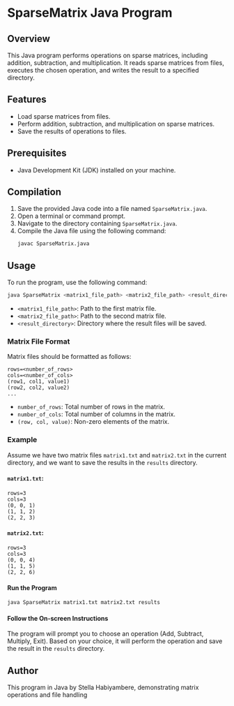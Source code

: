 # SparseMatrix Java Program

## Overview
This Java program performs operations on sparse matrices, including addition, subtraction, and multiplication. It reads sparse matrices from files, executes the chosen operation, and writes the result to a specified directory.

## Features
- Load sparse matrices from files.
- Perform addition, subtraction, and multiplication on sparse matrices.
- Save the results of operations to files.

## Prerequisites
- Java Development Kit (JDK) installed on your machine.

## Compilation
1. Save the provided Java code into a file named `SparseMatrix.java`.
2. Open a terminal or command prompt.
3. Navigate to the directory containing `SparseMatrix.java`.
4. Compile the Java file using the following command:
   ```sh
   javac SparseMatrix.java
   ```

## Usage
To run the program, use the following command:
```sh
java SparseMatrix <matrix1_file_path> <matrix2_file_path> <result_directory>
```
- `<matrix1_file_path>`: Path to the first matrix file.
- `<matrix2_file_path>`: Path to the second matrix file.
- `<result_directory>`: Directory where the result files will be saved.

### Matrix File Format
Matrix files should be formatted as follows:
```
rows=<number_of_rows>
cols=<number_of_cols>
(row1, col1, value1)
(row2, col2, value2)
...
```
- `number_of_rows`: Total number of rows in the matrix.
- `number_of_cols`: Total number of columns in the matrix.
- `(row, col, value)`: Non-zero elements of the matrix.

### Example
Assume we have two matrix files `matrix1.txt` and `matrix2.txt` in the current directory, and we want to save the results in the `results` directory.

#### `matrix1.txt`:
```
rows=3
cols=3
(0, 0, 1)
(1, 1, 2)
(2, 2, 3)
```

#### `matrix2.txt`:
```
rows=3
cols=3
(0, 0, 4)
(1, 1, 5)
(2, 2, 6)
```

#### Run the Program
```sh
java SparseMatrix matrix1.txt matrix2.txt results
```

#### Follow the On-screen Instructions
The program will prompt you to choose an operation (Add, Subtract, Multiply, Exit). Based on your choice, it will perform the operation and save the result in the `results` directory.

## Author
This program in Java by Stella Habiyambere, demonstrating matrix operations and file handling

